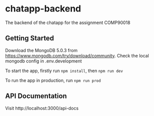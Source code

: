 # chatapp-backend
The backend of the chatapp for the assignment COMP90018

## Getting Started

Download the MongoDB 5.0.3 from https://www.mongodb.com/try/download/community. Check the local mongodb config in .env.development

To start the app, firstly run ```npm install```, then ```npm run dev```

To run the app in production, run ```npm run prod```

## API Documentation

Visit http://localhost:3000/api-docs
